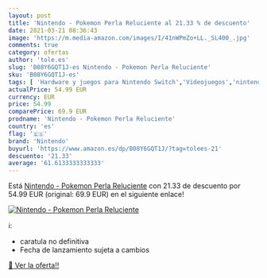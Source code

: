 ```yaml
---
layout: post
title: 'Nintendo - Pokemon Perla Reluciente al 21.33 % de descuento'
date: 2021-03-21 08:36:43
image: 'https://m.media-amazon.com/images/I/41nWPmZo+LL._SL400_.jpg'
comments: true
category: ofertas
author: 'tole.es'
slug: 'B08Y6GQT1J-es Nintendo - Pokemon Perla Reluciente'
sku: 'B08Y6GQT1J-es'
tags: [ 'Hardware y juegos para Nintendo Switch','Videojuegos','nintendo', ]
actualPrice: 54.99 EUR
currency: EUR
price: 54.99
comparePrice: 69.9 EUR
prodname: 'Nintendo - Pokemon Perla Reluciente'
country: 'es'
flag: '🇪🇸'
brand: 'Nintendo'
buyurl: 'https://www.amazon.es/dp/B08Y6GQT1J/?tag=tolees-21'
descuento: '21.33'
average: '61.6133333333333'
---
```


Está [Nintendo - Pokemon Perla Reluciente](https://www.amazon.es/dp/B08Y6GQT1J/?tag=tolees-21) con 21.33 de descuento por 54.99 EUR (original: 69.9 EUR) en el siguiente enlace!

[![Nintendo - Pokemon Perla Reluciente](https://m.media-amazon.com/images/I/41nWPmZo+LL._SL400_.jpg)](https://www.amazon.es/dp/B08Y6GQT1J/?tag=tolees-21)

ℹ️:

- caratula no definitiva
- Fecha de lanzamiento sujeta a cambios

[🛒 Ver la oferta!!](https://www.amazon.es/dp/B08Y6GQT1J/?tag=tolees-21)
